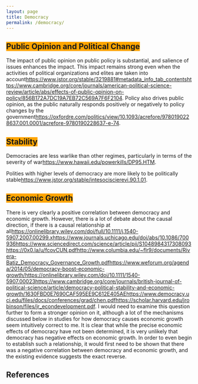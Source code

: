```yaml
---
layout: page
title: Democracy
permalink: /democracy/
---
```


## <span style="background-color:orange">Public Opinion and Political Change</span>

The impact of public opinion on public policy is substantial, and salience of issues enhances the impact. This impact remains strong even when the activities of political organizations and elites are taken into account<ref>https://www.jstor.org/stable/3219881#metadata_info_tab_contents</ref><ref>https://www.cambridge.org/core/journals/american-political-science-review/article/abs/effects-of-public-opinion-on-policy/856B172A7DC19A7EB72C569A7F6F2104</ref>. Policy also drives public opinion, as the public naturally responds positively or negatively to policy changes by the government<ref>https://oxfordre.com/politics/view/10.1093/acrefore/9780190228637.001.0001/acrefore-9780190228637-e-74</ref>.

## <span style="background-color:orange">Stability</span>

Democracies are less warlike than other regimes, particularly in terms of the severity of war<ref>https://www.hawaii.edu/powerkills/DP95.HTM</ref>.

Polities with higher levels of democracy are more likely to be politically stable<ref>https://www.jstor.org/stable/intesociscierevi.90.1.01</ref>.

## <span style="background-color:orange">Economic Growth</span>

There is very clearly a positive correlation between democracy and economic growth. However, there is a lot of debate about the causal direction, if there is a causal relationship at all<ref>https://onlinelibrary.wiley.com/doi/full/10.1111/j.1540-5907.2007.00299.x</ref><ref>https://www.journals.uchicago.edu/doi/abs/10.1086/700936</ref><ref>https://www.sciencedirect.com/science/article/pii/S1048984317308093</ref><ref>https://0x0.la/u/fcovCUN.pdf</ref><ref>http://www.columbia.edu/~flr9/documents/Rivera-Batiz_Democracy_Governance_Growth.pdf</ref><ref>https://www.weforum.org/agenda/2014/05/democracy-boost-economic-growth/</ref><ref>https://onlinelibrary.wiley.com/doi/10.1111/1540-5907.00023</ref><ref>https://www.cambridge.org/core/journals/british-journal-of-political-science/article/democracy-political-stability-and-economic-growth/1630FBD0E7690CAF595EE9C612E405AE</ref><ref>https://www.democracy.uci.edu/files/docs/conferences/grad/chen.pdf</ref><ref>https://scholar.harvard.edu/jrobinson/files/jr_econdevelopment.pdf</ref>. I would need to examine this question further to form a stronger opinion on it, although a lot of the mechanisms discussed below in studies for how democracy causes economic growth seem intuitively correct to me. It is clear that while the precise economic effects of democracy have not been determined, it is very unlikely that democracy has negative effects on economic growth. In order to even begin to establish such a relationship, it would first need to be shown that there was a negative correlation between democracy and economic growth, and the existing evidence suggests the exact reverse.

## References

<references />
